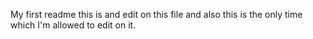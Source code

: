 My first readme
this is and edit on this file and also this is the only time which I'm allowed to edit on it.
